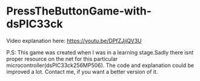 # PressTheButtonGame-with-dsPIC33ck

Video explanation here: https://youtu.be/DPfZJjiQV3U


P.S: This game was created when I was in a learning stage.Sadly there isnt proper resource on the net for this particular microcontroller(dsPIC33ck256MP506). The code and explanation could be improved a lot. Contact me, if you want a better version of it.
